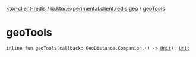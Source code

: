 [ktor-client-redis](../index.md) / [io.ktor.experimental.client.redis.geo](index.md) / [geoTools](./geo-tools.md)

# geoTools

`inline fun geoTools(callback: GeoDistance.Companion.() -> `[`Unit`](https://kotlinlang.org/api/latest/jvm/stdlib/kotlin/-unit/index.html)`): `[`Unit`](https://kotlinlang.org/api/latest/jvm/stdlib/kotlin/-unit/index.html)